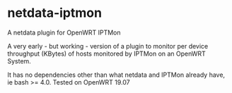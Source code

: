 # netdata-iptmon
A netdata plugin for OpenWRT IPTMon

A very early - but working - version of a plugin to monitor per device throughput (KBytes) of hosts monitored by IPTMon on an OpenWRT System.

It has no dependencies other than what netdata and IPTMon already have, ie bash >= 4.0.
Tested on OpenWRT 19.07
